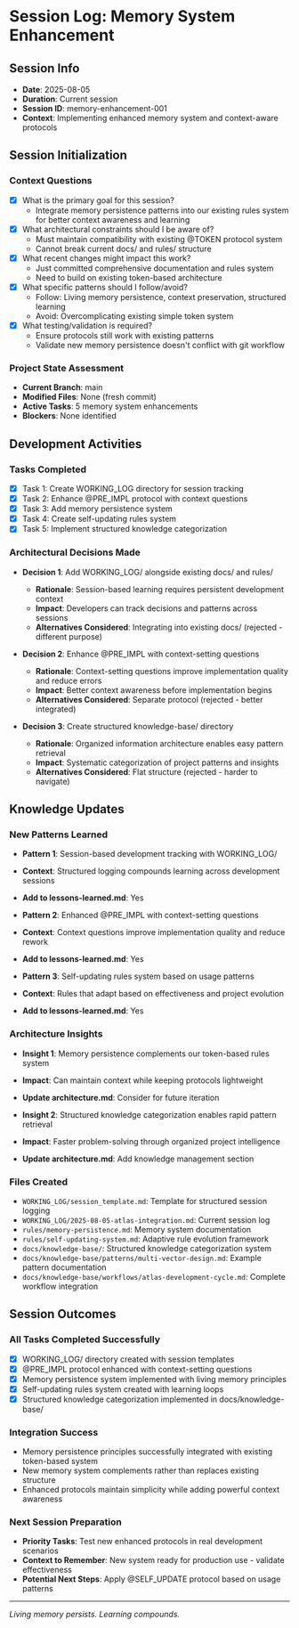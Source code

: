 # Session Log: Memory System Enhancement

## Session Info
- **Date**: 2025-08-05
- **Duration**: Current session
- **Session ID**: memory-enhancement-001
- **Context**: Implementing enhanced memory system and context-aware protocols

## Session Initialization
### Context Questions
- [x] What is the primary goal for this session?
  - Integrate memory persistence patterns into our existing rules system for better context awareness and learning
- [x] What architectural constraints should I be aware of?
  - Must maintain compatibility with existing @TOKEN protocol system
  - Cannot break current docs/ and rules/ structure
- [x] What recent changes might impact this work?
  - Just committed comprehensive documentation and rules system
  - Need to build on existing token-based architecture
- [x] What specific patterns should I follow/avoid?
  - Follow: Living memory persistence, context preservation, structured learning
  - Avoid: Overcomplicating existing simple token system
- [x] What testing/validation is required?
  - Ensure protocols still work with existing patterns
  - Validate new memory persistence doesn't conflict with git workflow

### Project State Assessment
- **Current Branch**: main
- **Modified Files**: None (fresh commit)
- **Active Tasks**: 5 memory system enhancements
- **Blockers**: None identified

## Development Activities
### Tasks Completed
- [x] Task 1: Create WORKING_LOG directory for session tracking
- [x] Task 2: Enhance @PRE_IMPL protocol with context questions
- [x] Task 3: Add memory persistence system
- [x] Task 4: Create self-updating rules system
- [x] Task 5: Implement structured knowledge categorization

### Architectural Decisions Made
- **Decision 1**: Add WORKING_LOG/ alongside existing docs/ and rules/
  - **Rationale**: Session-based learning requires persistent development context
  - **Impact**: Developers can track decisions and patterns across sessions
  - **Alternatives Considered**: Integrating into existing docs/ (rejected - different purpose)

- **Decision 2**: Enhance @PRE_IMPL with context-setting questions
  - **Rationale**: Context-setting questions improve implementation quality and reduce errors
  - **Impact**: Better context awareness before implementation begins
  - **Alternatives Considered**: Separate protocol (rejected - better integrated)

- **Decision 3**: Create structured knowledge-base/ directory
  - **Rationale**: Organized information architecture enables easy pattern retrieval
  - **Impact**: Systematic categorization of project patterns and insights
  - **Alternatives Considered**: Flat structure (rejected - harder to navigate)

## Knowledge Updates
### New Patterns Learned
- **Pattern 1**: Session-based development tracking with WORKING_LOG/
- **Context**: Structured logging compounds learning across development sessions
- **Add to lessons-learned.md**: Yes

- **Pattern 2**: Enhanced @PRE_IMPL with context-setting questions  
- **Context**: Context questions improve implementation quality and reduce rework
- **Add to lessons-learned.md**: Yes

- **Pattern 3**: Self-updating rules system based on usage patterns
- **Context**: Rules that adapt based on effectiveness and project evolution
- **Add to lessons-learned.md**: Yes

### Architecture Insights
- **Insight 1**: Memory persistence complements our token-based rules system
- **Impact**: Can maintain context while keeping protocols lightweight
- **Update architecture.md**: Consider for future iteration

- **Insight 2**: Structured knowledge categorization enables rapid pattern retrieval
- **Impact**: Faster problem-solving through organized project intelligence
- **Update architecture.md**: Add knowledge management section

### Files Created
- `WORKING_LOG/session_template.md`: Template for structured session logging
- `WORKING_LOG/2025-08-05-atlas-integration.md`: Current session log
- `rules/memory-persistence.md`: Memory system documentation
- `rules/self-updating-system.md`: Adaptive rule evolution framework
- `docs/knowledge-base/`: Structured knowledge categorization system
- `docs/knowledge-base/patterns/multi-vector-design.md`: Example pattern documentation
- `docs/knowledge-base/workflows/atlas-development-cycle.md`: Complete workflow integration

## Session Outcomes
### All Tasks Completed Successfully
- [x] WORKING_LOG/ directory created with session templates
- [x] @PRE_IMPL protocol enhanced with context-setting questions
- [x] Memory persistence system implemented with living memory principles
- [x] Self-updating rules system created with learning loops
- [x] Structured knowledge categorization implemented in docs/knowledge-base/

### Integration Success
- Memory persistence principles successfully integrated with existing token-based system
- New memory system complements rather than replaces existing structure
- Enhanced protocols maintain simplicity while adding powerful context awareness

### Next Session Preparation
- **Priority Tasks**: Test new enhanced protocols in real development scenarios
- **Context to Remember**: New system ready for production use - validate effectiveness
- **Potential Next Steps**: Apply @SELF_UPDATE protocol based on usage patterns

---
*Living memory persists. Learning compounds.*
